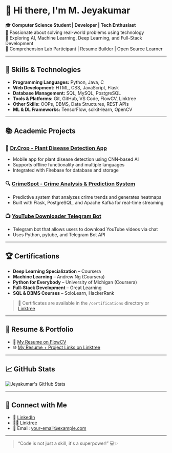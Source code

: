 # 👋 Hi there, I'm M. Jeyakumar

🎓 **Computer Science Student | Developer | Tech Enthusiast**  
🌱 Passionate about solving real-world problems using technology  
🚀 Exploring AI, Machine Learning, Deep Learning, and Full-Stack Development  
📍 Comprehension Lab Participant | Resume Builder | Open Source Learner

---

## 🧠 Skills & Technologies

- **Programming Languages:** Python, Java, C
- **Web Development:** HTML, CSS, JavaScript, Flask
- **Database Management:** SQL, MySQL, PostgreSQL
- **Tools & Platforms:** Git, GitHub, VS Code, FlowCV, Linktree
- **Other Skills:** OOPs, DBMS, Data Structures, REST APIs
- **ML & DL Frameworks:** TensorFlow, scikit-learn, OpenCV

---

## 📚 Academic Projects

### 🔬 [Dr.Crop - Plant Disease Detection App](https://github.com/M-Jeyakumar/Dr.Crop)
- Mobile app for plant disease detection using CNN-based AI
- Supports offline functionality and multiple languages
- Integrated with Firebase for database and storage

### 🔍 [CrimeSpot - Crime Analysis & Prediction System](https://github.com/M-Jeyakumar/CrimeSpot)
- Predictive system that analyzes crime trends and generates heatmaps
- Built with Flask, PostgreSQL, and Apache Kafka for real-time streaming

### 📺 [YouTube Downloader Telegram Bot](https://github.com/M-Jeyakumar/YouTube-Downloader-Bot)
- Telegram bot that allows users to download YouTube videos via chat
- Uses Python, pytube, and Telegram Bot API

---

## 🏆 Certifications

- **Deep Learning Specialization** – Coursera
- **Machine Learning** – Andrew Ng (Coursera)
- **Python for Everybody** – University of Michigan (Coursera)
- **Full-Stack Development** – Great Learning
- **SQL & DBMS Courses** – SoloLearn, HackerRank

> 📂 Certificates are available in the `/certifications` directory or [Linktree](https://linktr.ee/mjeyakumar)

---

## 💼 Resume & Portfolio

- 📄 [My Resume on FlowCV](https://flowcv.com/resume/mjeyakumar)
- 🌐 [My Resume + Project Links on Linktree](https://linktr.ee/mjeyakumar)

---

## 📈 GitHub Stats

![Jeyakumar's GitHub Stats](https://github-readme-stats.vercel.app/api?username=M-Jeyakumar&show_icons=true&theme=tokyonight)

---

## 🔗 Connect with Me

- 💼 [LinkedIn](https://www.linkedin.com/in/m-jeyakumar)
- 🧑‍💻 [Linktree](https://linktr.ee/mjeyakumar)
- 📧 Email: your-email@example.com

---

> “Code is not just a skill, it's a superpower!” 💻✨

